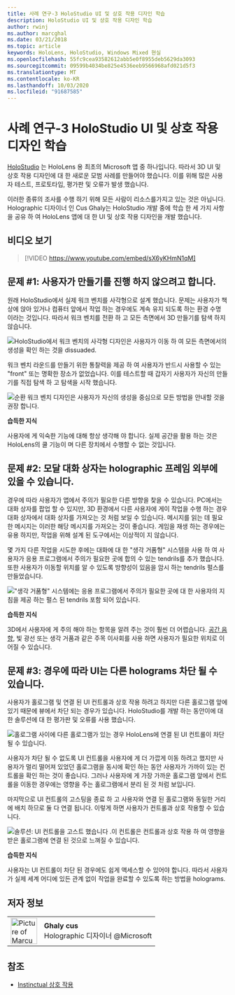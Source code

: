 ```yaml
---
title: 사례 연구-3 HoloStudio UI 및 상호 작용 디자인 학습
description: HoloStudio UI 및 상호 작용 디자인 학습
author: rwinj
ms.author: marcghal
ms.date: 03/21/2018
ms.topic: article
keywords: HoloLens, HoloStudio, Windows Mixed 현실
ms.openlocfilehash: 55fc9cea93582612abb5e0f8955deb5629da3093
ms.sourcegitcommit: 09599b4034be825e4536eeb9566968afd021d5f3
ms.translationtype: MT
ms.contentlocale: ko-KR
ms.lasthandoff: 10/03/2020
ms.locfileid: "91687585"
---
```

# <a name="case-study---3-holostudio-ui-and-interaction-design-learnings"></a>사례 연구-3 HoloStudio UI 및 상호 작용 디자인 학습

[HoloStudio](https://www.youtube.com/watch?v=BRIJG0x_We8) 는 HoloLens 용 최초의 Microsoft 앱 중 하나입니다. 따라서 3D UI 및 상호 작용 디자인에 대 한 새로운 모범 사례를 만들어야 했습니다. 이를 위해 많은 사용자 테스트, 프로토타입, 평가판 및 오류가 발생 했습니다.

이러한 종류의 조사를 수행 하기 위해 모든 사람이 리소스를가지고 있는 것은 아닙니다. Holographic 디자이너 인 Cus Ghaly는 HoloStudio 개발 중에 학습 한 세 가지 사항을 공유 하 여 HoloLens 앱에 대 한 UI 및 상호 작용 디자인을 개발 했습니다.

## <a name="watch-the-video"></a>비디오 보기

>[!VIDEO https://www.youtube.com/embed/sX6yKHmN1qM]

## <a name="problem-1-people-didnt-want-to-move-around-their-creations"></a>문제 #1: 사용자가 만들기를 진행 하지 않으려고 합니다.

원래 HoloStudio에서 실제 워크 벤치를 사각형으로 설계 했습니다. 문제는 사용자가 책상에 앉아 있거나 컴퓨터 앞에서 작업 하는 경우에도 계속 유지 되도록 하는 환경 수명 이라는 것입니다. 따라서 워크 벤치를 전환 하 고 모든 측면에서 3D 만들기를 탐색 하지 않습니다.

![HoloStudio에서 워크 벤치의 사각형 디자인은 사용자가 이동 하 여 모든 측면에서의 생성을 확인 하는 것을 dissuaded.](images/rectangular-workbench-500px.jpg)

워크 벤치 라운드를 만들기 위한 통찰력을 제공 하 여 사용자가 반드시 사용할 수 있는 "front" 또는 명확한 장소가 없었습니다. 이를 테스트할 때 갑자기 사용자가 자신의 만들기를 직접 탐색 하 고 탐색을 시작 했습니다.

![순환 워크 벤치 디자인은 사용자가 자신의 생성을 중심으로 모든 방법을 안내할 것을 권장 합니다.](images/circular-workbench-500px.jpg)

**습득한 지식**

사용자에 게 익숙한 기능에 대해 항상 생각해 야 합니다. 실제 공간을 활용 하는 것은 HoloLens의 쿨 기능이 며 다른 장치에서 수행할 수 없는 것입니다.

## <a name="problem-2-modal-dialogs-are-sometimes-out-of-the-holographic-frame"></a>문제 #2: 모달 대화 상자는 holographic 프레임 외부에 있을 수 있습니다.

경우에 따라 사용자가 앱에서 주의가 필요한 다른 방향을 찾을 수 있습니다. PC에서는 대화 상자를 팝업 할 수 있지만, 3D 환경에서 다른 사용자에 게이 작업을 수행 하는 경우 대화 상자에서 대화 상자를 가져오는 것 처럼 보일 수 있습니다. 메시지를 읽는 데 필요한 메시지는 이러한 해당 메시지를 가져오는 것이 좋습니다. 게임을 재생 하는 경우에는 유용 하지만, 작업을 위해 설계 된 도구에서는 이상적이 지 않습니다.

몇 가지 다른 작업을 시도한 후에는 대화에 대 한 "생각 거품형" 시스템을 사용 하 여 사용자가 응용 프로그램에서 주의가 필요한 곳에 합의 수 있는 tendrils를 추가 했습니다. 또한 사용자가 이동할 위치를 알 수 있도록 방향성이 있음을 암시 하는 tendrils 펄스를 만들었습니다.

!["생각 거품형" 시스템에는 응용 프로그램에서 주의가 필요한 곳에 대 한 사용자의 지침을 제공 하는 펄스 된 tendrils 포함 되어 있습니다.](images/thought-bubble-500px.jpg)

**습득한 지식**

3D에서 사용자에 게 주의 해야 하는 항목을 알려 주는 것이 훨씬 더 어렵습니다. [공간 음향](../design/spatial-sound.md), 빛 광선 또는 생각 거품과 같은 주목 이사회를 사용 하면 사용자가 필요한 위치로 이어질 수 있습니다.

## <a name="problem-3-sometimes-ui-can-get-blocked-by-other-holograms"></a>문제 #3: 경우에 따라 UI는 다른 holograms 차단 될 수 있습니다.

사용자가 홀로그램 및 연결 된 UI 컨트롤과 상호 작용 하려고 하지만 다른 홀로그램 앞에 있기 때문에 뷰에서 차단 되는 경우가 있습니다. HoloStudio를 개발 하는 동안이에 대 한 솔루션에 대 한 평가판 및 오류를 사용 했습니다.

![홀로그램 사이에 다른 홀로그램가 있는 경우 HoloLens에 연결 된 UI 컨트롤이 차단 될 수 있습니다.](images/ui-blocked-500px.jpg)

사용자가 차단 될 수 없도록 UI 컨트롤을 사용자에 게 더 가깝게 이동 하려고 했지만 사용자가 멀리 떨어져 있었던 홀로그램을 동시에 확인 하는 동안 사용자가 가까이 있는 컨트롤을 확인 하는 것이 좋습니다. 그러나 사용자에 게 가장 가까운 홀로그램 앞에서 컨트롤을 이동한 경우에는 영향을 주는 홀로그램에서 분리 된 것 처럼 보입니다.

마지막으로 UI 컨트롤의 고스팅을 종료 하 고 사용자와 연결 된 홀로그램와 동일한 거리에 배치 하므로 둘 다 연결 됩니다. 이렇게 하면 사용자가 컨트롤과 상호 작용할 수 있습니다.

![솔루션: UI 컨트롤을 고스트 했습니다 .이 컨트롤은 컨트롤과 상호 작용 하 여 영향을 받은 홀로그램에 연결 된 것으로 느껴질 수 있습니다.](images/ghosting-ui-500px.jpg)

**습득한 지식**

사용자는 UI 컨트롤이 차단 된 경우에도 쉽게 액세스할 수 있어야 합니다. 따라서 사용자가 실제 세계 어디에 있든 관계 없이 작업을 완료할 수 있도록 하는 방법을 holograms.

## <a name="about-the-author"></a>저자 정보

<table style="border-collapse:collapse">
<tr>
<td style="border-style: none" width="60"><img alt="Picture of Marcus Ghaly" width="60" height="60" src="images/marcus-ghaly-200px.jpg"></td>
<td style="border-style: none"><b>Ghaly cus</b><br>Holographic 디자이너 @Microsoft</td>
</tr>
</table>

## <a name="see-also"></a>참조
* [Instinctual 상호 작용](../design/interaction-fundamentals.md)
